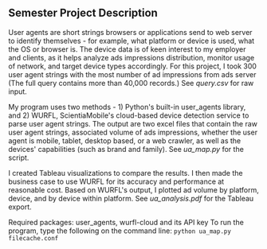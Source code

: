 ## Semester Project Description

User agents are short strings browsers or applications send to web server to identify themselves - for example, what platform or device is used, what the OS or browser is. The device data is of keen interest to my employer and clients, as it helps analyze ads impressions distribution, monitor usage of network, and target device types accordingly. For this project, I took 300 user agent strings with the most number of ad impressions from ads server (The full query contains more than 40,000 records.) See _query.csv_ for raw input. 

My program uses two methods - 1) Python's built-in user_agents library, and 2) WURFL, ScientiaMobile's cloud-based device detection service to parse user agent strings. The output are two excel files that contain the raw user agent strings, associated volume of ads impressions, whether the user agent is mobile, tablet, desktop based, or a web crawler, as well as the devices' capabilities (such as brand and family). See _ua_map.py_ for the script. 

I created Tableau visualizations to compare the results. I then made the business case to use WURFL for its accuracy and performance at reasonable cost. Based on WURFL's output, I plotted ad volume by platform, device, and by device within platform. See _ua_analysis.pdf_ for the Tableau export. 

Required packages: user_agents, wurfl-cloud and its API key
To run the program, type the following on the command line: 
```python ua_map.py filecache.conf```
